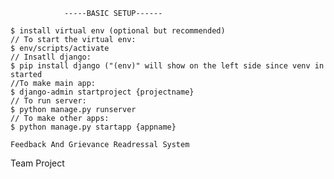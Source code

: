                 -----BASIC SETUP------
        
    $ install virtual env (optional but recommended)
    // To start the virtual env:
    $ env/scripts/activate
    // Insatll django:
    $ pip install django ("(env)" will show on the left side since venv in started
    //To make main app:
    $ django-admin startproject {projectname}
    // To run server:
    $ python manage.py runserver
    // To make other apps:
    $ python manage.py startapp {appname}

    Feedback And Grievance Readressal System
Team Project
